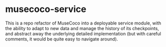 # musecoco-service
This is a repo refactor of MuseCoco into a deployable service module, with the ability to adapt to new data and manage the history of its checkpoints, and abstract away the underlying detailed implementation (but with careful comments, it would be quite easy to navigate around).
